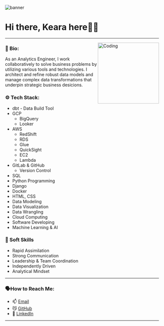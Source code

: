 

![banner](https://github.com/user-attachments/assets/32927ef4-fb7f-44d6-857f-9accde089cca)


# Hi there,  Keara here👋🏻
---

<img align="right" alt="Coding" width="200" src="https://i.pinimg.com/originals/e4/26/70/e426702edf874b181aced1e2fa5c6cde.gif">

### 🌱 Bio: 
As an Analytics Engineer, I work collaboratively to solve business problems by utilizing various tools and technologies.
I architect and refine robust data models and manage complex data transformations that underpin strategic business desicions.

    
### ⚙️ Tech Stack: 
* dbt - Data Build Tool
* GCP
  * BigQuery
  * Looker
* AWS
  * RedShift
  * RDS
  * Glue
  * QuickSight
  * EC2
  * Lambda
* GitLab & GitHub
  * Version Control
* SQL
* Python Programming
* Django
* Docker
* HTML, CSS
* Data Modeling
* Data Visualization
* Data Wrangling
* Cloud Computing
* Software Developing
* Machine Learning & AI


### 🌻 Soft Skills 
* Rapid Assimilation
* Strong Communication
* Leadership & Team Coordination
* Independently Driven
* Analytical Mindset


---
### 🗣️How to Reach Me:

- 📫 [Email](mailto:keara.barnard.dev@gmail.com)
- 😼 [GitHub](https://github.com/KearaB)
- 🔗 [LinkedIn](https://www.linkedin.com/in/keara-barnard/)

---



